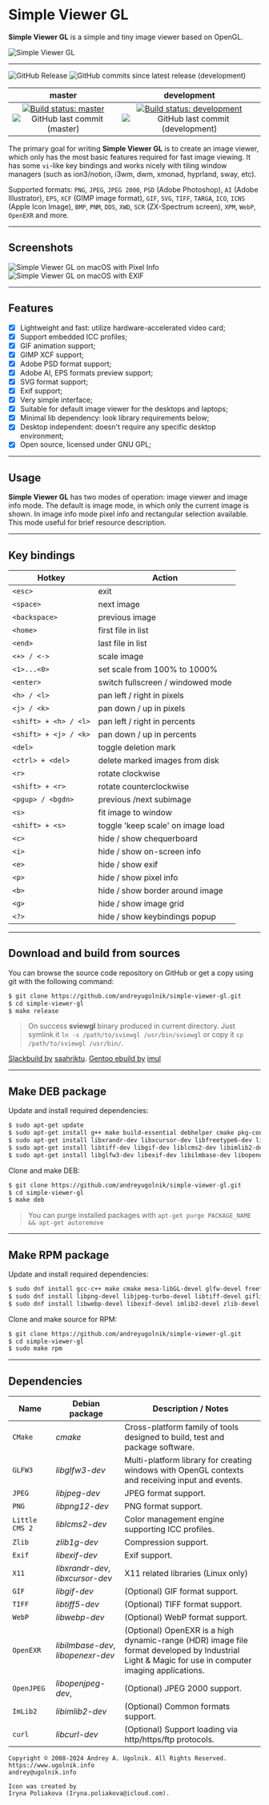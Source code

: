 # Simple Viewer GL

**Simple Viewer GL** is a simple and tiny image viewer based on OpenGL.

![Simple Viewer GL](https://github.com/andreyugolnik/simple-viewer-gl/blob/master/res/Featured-1024x500.png)

***

![GitHub Release](https://img.shields.io/github/v/release/andreyugolnik/simple-viewer-gl)
![GitHub commits since latest release (development)](https://img.shields.io/github/commits-since/andreyugolnik/simple-viewer-gl/latest/development)

master | development
:----: | :----:
[![Build status: master](https://ci.appveyor.com/api/projects/status/55qlv1c7ca5vp7y4/branch/master?svg=true)](https://ci.appveyor.com/project/andreyugolnik/simple-viewer-gl/branch/master "Branch: master") ![GitHub last commit (master)](https://img.shields.io/github/last-commit/andreyugolnik/simple-viewer-gl/master) | [![Build status: development](https://ci.appveyor.com/api/projects/status/55qlv1c7ca5vp7y4/branch/development?svg=true)](https://ci.appveyor.com/project/andreyugolnik/simple-viewer-gl/branch/development "Branch: development") ![GitHub last commit (development)](https://img.shields.io/github/last-commit/andreyugolnik/simple-viewer-gl/development)

The primary goal for writing **Simple Viewer GL** is to create an image viewer, which only has the most basic features required for fast image viewing. It has some `vi`-like key bindings and works nicely with tiling window managers (such as ion3/notion, i3wm, dwm, xmonad, hyprland, sway, etc).

Supported formats: `PNG`, `JPEG`, `JPEG 2000`, `PSD` (Adobe Photoshop), `AI` (Adobe Illustrator), `EPS`, `XCF` (GIMP image format), `GIF`, `SVG`, `TIFF`, `TARGA`, `ICO`, `ICNS` (Apple Icon Image), `BMP`, `PNM`, `DDS`, `XWD`, `SCR` (ZX-Spectrum screen), `XPM`, `WebP`, `OpenEXR` and more.

***
## Screenshots

![Simple Viewer GL on macOS with Pixel Info](https://raw.githubusercontent.com/andreyugolnik/simple-viewer-gl/master/res/Screenshot-PixelInfo.png "Simple Viewer GL")
![Simple Viewer GL on macOS with EXIF](https://raw.githubusercontent.com/andreyugolnik/simple-viewer-gl/master/res/Screenshot-EXIF.png "Simple Viewer GL")

***
## Features

- [x] Lightweight and fast: utilize hardware-accelerated video card;
- [x] Support embedded ICC profiles;
- [x] GIF animation support;
- [x] GIMP XCF support;
- [x] Adobe PSD format support;
- [x] Adobe AI, EPS formats preview support;
- [x] SVG format support;
- [x] Exif support;
- [x] Very simple interface;
- [x] Suitable for default image viewer for the desktops and laptops;
- [x] Minimal lib dependency: look library requirements below;
- [x] Desktop independent: doesn't require any specific desktop environment;
- [x] Open source, licensed under GNU GPL;

***
## Usage

**Simple Viewer GL** has two modes of operation: image viewer and image info mode. The default is image mode, in which only the current image is shown. In image info mode pixel info and rectangular selection available. This mode useful for brief resource description.

***
## Key bindings

Hotkey                 | Action
-----------------------|----------------------------------
`<esc>`                | exit
`<space>`              | next image
`<backspace>`          | previous image
`<home>`               | first file in list
`<end>`                | last file in list
`<+> / <->`            | scale image
`<1>...<0>`            | set scale from 100% to 1000%
`<enter>`              | switch fullscreen / windowed mode
`<h> / <l>`            | pan left / right in pixels
`<j> / <k>`            | pan down / up in pixels
`<shift> + <h> / <l>`  | pan left / right in percents
`<shift> + <j> / <k>`  | pan down / up in percents
`<del>`                | toggle deletion mark
`<ctrl> + <del>`       | delete marked images from disk
`<r>`                  | rotate clockwise
`<shift> + <r>`        | rotate counterclockwise
`<pgup> / <bgdn>`      | previous /next subimage
`<s>`                  | fit image to window
`<shift> + <s>`        | toggle 'keep scale' on image load
`<c>`                  | hide / show chequerboard
`<i>`                  | hide / show on-screen info
`<e>`                  | hide / show exif
`<p>`                  | hide / show pixel info
`<b>`                  | hide / show border around image
`<g>`                  | hide / show image grid
`<?>`                  | hide / show keybindings popup

***
## Download and build from sources

You can browse the source code repository on GitHub or get a copy using git with the following command:

```bash
$ git clone https://github.com/andreyugolnik/simple-viewer-gl.git
$ cd simple-viewer-gl
$ make release
```
> On success **sviewgl** binary produced in current directory. Just symlink it `ln -s /path/to/sviewgl /usr/bin/sviewgl` or copy it `cp /path/to/sviewgl /usr/bin/`.

[Slackbuild by](https://github.com/saahriktu/saahriktu-slackbuilds/tree/master/simple-viewer-gl) [saahriktu](https://www.linux.org.ru/people/saahriktu/profile).
[Gentoo ebuild by](https://gogs.lumi.pw/mike/portage/src/master/media-gfx/simpleviewer-gl) [imul](https://www.linux.org.ru/people/imul/profile)

***
## Make DEB package

Update and install required dependencies:
```bash
$ sudo apt-get update
$ sudo apt-get install g++ make build-essential debhelper cmake pkg-config libgl1-mesa-dev
$ sudo apt-get install libxrandr-dev libxcursor-dev libfreetype6-dev libjpeg-dev
$ sudo apt-get install libtiff-dev libgif-dev liblcms2-dev libimlib2-dev libwebp-dev
$ sudo apt-get install libglfw3-dev libexif-dev libilmbase-dev libopenexr-dev
```

Clone and make DEB:
```bash
$ git clone https://github.com/andreyugolnik/simple-viewer-gl.git
$ cd simple-viewer-gl
$ make deb
```

> You can purge installed packages with `apt-get purge PACKAGE_NAME && apt-get autoremove`

***
## Make RPM package

Update and install required dependencies:
```bash
$ sudo dnf install gcc-c++ make cmake mesa-libGL-devel glfw-devel freetype-devel
$ sudo dnf install libpng-devel libjpeg-turbo-devel libtiff-devel giflib-devel lcms2-devel
$ sudo dnf install libwebp-devel libexif-devel imlib2-devel zlib-devel ilmbase-devel OpenEXR-devel
```

Clone and make source for RPM:
```bash
$ git clone https://github.com/andreyugolnik/simple-viewer-gl.git
$ cd simple-viewer-gl
$ sudo make rpm
```

***
## Dependencies

 Name          | Debian package                     | Description / Notes
---------------|------------------------------------|---------------------
`CMake`        | *cmake*                            | Cross-platform family of tools designed to build, test and package software.
`GLFW3`        | *libglfw3-dev*                     | Multi-platform library for creating windows with OpenGL contexts and receiving input and events.
`JPEG`         | *libjpeg-dev*                      | JPEG format support.
`PNG`          | *libpng12-dev*                     | PNG format support.
`Little CMS 2` | *liblcms2-dev*                     | Color management engine supporting ICC profiles.
`Zlib`         | *zlib1g-dev*                       | Compression support.
`Exif`         | *libexif-dev*                      | Exif support.
`X11`          | *libxrandr-dev*, *libxcursor-dev*  | X11 related libraries (Linux only)
`GIF`          | *libgif-dev*                       | (Optional) GIF format support.
`TIFF`         | *libtiff5-dev*                     | (Optional) TIFF format support.
`WebP`         | *libwebp-dev*                      | (Optional) WebP format support.
`OpenEXR`      | *libilmbase-dev*, *libopenexr-dev* | (Optional) OpenEXR is a high dynamic-range (HDR) image file format developed by Industrial Light & Magic for use in computer imaging applications.
`OpenJPEG`     | *libopenjpeg-dev*,                 | (Optional) JPEG 2000 support.
`ImLib2`       | *libimlib2-dev*                    | (Optional) Common formats support.
`curl`         | *libcurl-dev*                      | (Optional) Support loading via http/https/ftp protocols.


```
Copyright © 2008-2024 Andrey A. Ugolnik. All Rights Reserved.
https://www.ugolnik.info
andrey@ugolnik.info

Icon was created by
Iryna Poliakova (Iryna.poliakova@icloud.com).
```
